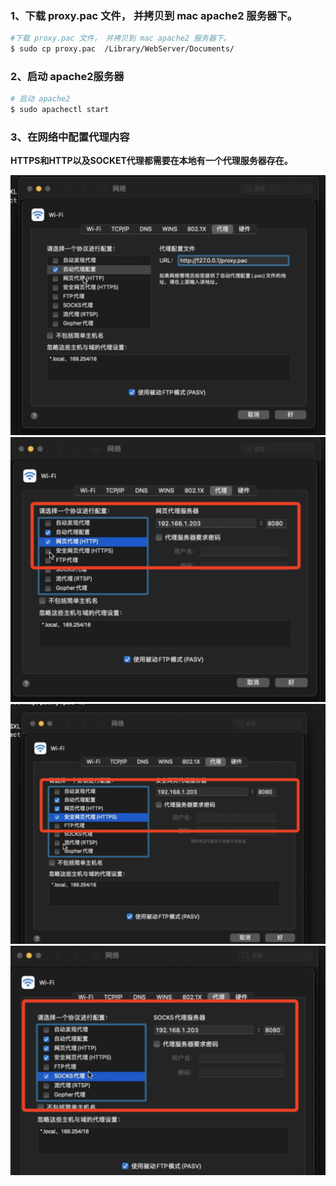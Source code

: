 ### 1、下载 proxy.pac 文件， 并拷贝到 mac apache2 服务器下。

```bash
#下载 proxy.pac 文件， 并拷贝到 mac apache2 服务器下。
$ sudo cp proxy.pac  /Library/WebServer/Documents/  

```

### 2、启动 apache2服务器

```bash
# 启动 apache2
$ sudo apachectl start 
```

### 3、在网络中配置代理内容

**HTTPS和HTTP以及SOCKET代理都需要在本地有一个代理服务器存在。**

<img src="assets/image-20221218210314840.png" alt="image-20221218210314840" style="zoom:60%;" />



<img src="assets/image-20221218210415710.png" alt="image-20221218210415710" style="zoom:60%;" />

<img src="assets/image-20221218210446904.png" alt="image-20221218210446904" style="zoom:60%;" />

<img src="assets/image-20221218210514979.png" alt="image-20221218210514979" style="zoom:60%;" />




